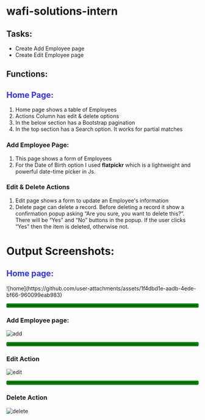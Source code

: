 # wafi-solutions-intern

## Tasks:
<ul>
  <li>Create Add Employee page</li>
  <li>Create Edit Employee page</li>
</ul>

## Functions:
<h2 style="color:#3333ff;">Home Page:</h2>
<ol>
  <li>Home page shows a table of Employees</li>
  <li>Actions Column has edit & delete options</li>
  <li>In the below section has a Bootstrap pagination</li>
  <li>In the top section has a Search option. It works for partial matches</li>
</ol>

### Add Employee Page:
<ol>
  <li>This page shows a form of Employees</li>
  <li>For the Date of Birth option I used <b>flatpickr</b> which is a lightweight and powerful date-time picker in Js.</li>
</ol>

### Edit & Delete Actions
<ol>
  <li>Edit page shows a form to update an Employee's information</li>
  <li>Delete page can delete a record. Before deleting a record it show a confirmation popup asking “Are you sure, you want to delete this?”. There will be “Yes” and “No” buttons in the       popup. If the user clicks “Yes” then the item is deleted, otherwise not.
 </li>

</ol>

# Output Screenshots: 
<h2 style="color:#3333ff;">Home page:</h2>
![home](https://github.com/user-attachments/assets/1f4dbd1e-aadb-4ede-bf66-960099eab983)

<hr style="  border: 5px solid green;border-radius: 3px;">

### Add Employee page:
![add](https://github.com/user-attachments/assets/b029b875-50ba-4fe9-8a28-9625f76edebf)

<hr style="  border: 5px solid green;border-radius: 3px;">

### Edit Action
![edit](https://github.com/user-attachments/assets/d3cc3387-1b29-490e-bc5d-7d689eb7a2c6)

<hr style="  border: 5px solid green;border-radius: 3px;">

### Delete Action
![delete](https://github.com/user-attachments/assets/58ab9ec1-4387-4e71-8268-869e215b5d44)





